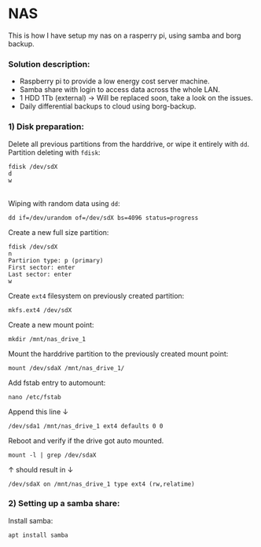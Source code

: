 # NAS
This is how I have setup my nas on a rasperry pi, using samba and borg backup.

### Solution description:
- Raspberry pi to provide a low energy cost server machine.
- Samba share with login to access data across the whole LAN. 
- 1 HDD 1Tb (external) -> Will be replaced soon, take a look on the issues.
- Daily differential backups to cloud using borg-backup.

### 1) Disk preparation:
Delete all previous partitions from the harddrive, or wipe it entirely with `dd`.
<br>Partition deleting with `fdisk`:
```shell
fdisk /dev/sdX
d
w
```
<br>Wiping with random data using `dd`:
```shell
dd if=/dev/urandom of=/dev/sdX bs=4096 status=progress
```

Create a new full size partition:
```shell
fdisk /dev/sdX
n
Partirion type: p (primary)
First sector: enter
Last sector: enter
w
```
Create `ext4` filesystem on previously created partition:
```shell
mkfs.ext4 /dev/sdX
```
Create a new mount point:
```shell
mkdir /mnt/nas_drive_1
```
Mount the harddrive partition to the previously created mount point:
```shell
mount /dev/sdaX /mnt/nas_drive_1/
```
Add fstab entry to automount:
```shell
nano /etc/fstab
```
Append this line ↓
```shell
/dev/sda1 /mnt/nas_drive_1 ext4 defaults 0 0
```
Reboot and verify if the drive got auto mounted.
```shell
mount -l | grep /dev/sdaX
```
↑ should result in ↓
```shell
/dev/sdaX on /mnt/nas_drive_1 type ext4 (rw,relatime)
```

### 2) Setting up a samba share:
Install samba:
```shell
apt install samba
```
